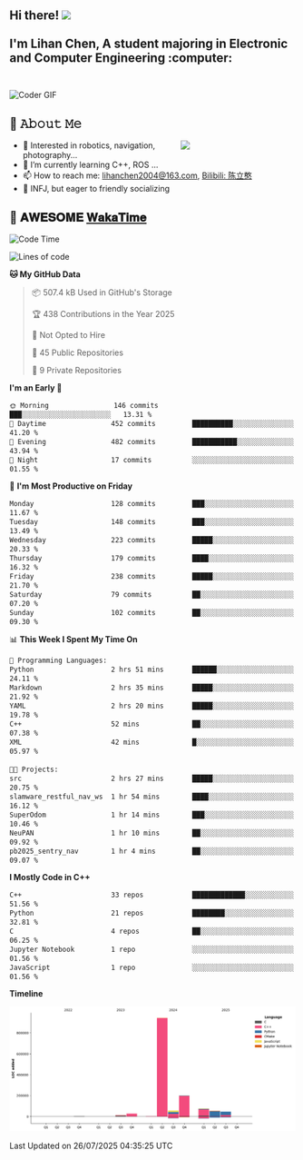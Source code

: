 <h2 align="left">
 <abc>
  <br>Hi there! <img src="https://user-images.githubusercontent.com/42378118/110234147-e3259600-7f4e-11eb-95be-0c4047144dea.gif" width="30"><br>
  <br> I'm Lihan Chen, A student majoring in Electronic and Computer Engineering :computer:<br>
  <br>
 </abc>
</h2>

<img align="center" src="https://media.giphy.com/media/SWoSkN6DxTszqIKEqv/giphy.gif" alt="Coder GIF" width="500">

## :book: 𝙰𝚋𝚘𝚞𝚝 𝙼𝚎

<img align="right" width="40%" src="https://github-readme-stats.vercel.app/api?username=LihanChen2004&show_icons=true&icon_color=CE1D2D&text_color=718096&bg_color=ffffff&hide_title=true" />

- 🌟 Interested in robotics, navigation, photography...
- 🌱 I’m currently learning C++, ROS ... 
- 📫 How to reach me: lihanchen2004@163.com, [Bilibili: 陈立憨](https://space.bilibili.com/170786212)
- 👯 INFJ, but eager to friendly socializing

## 📜 𝐀𝐖𝐄𝐒𝐎𝐌𝐄 [𝐖𝐚𝐤𝐚𝐓𝐢𝐦𝐞](https://github.com/anmol098/waka-readme-stats)

<!--START_SECTION:waka-->
![Code Time](http://img.shields.io/badge/Code%20Time-1%2C289%20hrs%2040%20mins-blue)

![Lines of code](https://img.shields.io/badge/From%20Hello%20World%20I%27ve%20Written-1.4%20million%20lines%20of%20code-blue)

**🐱 My GitHub Data** 

> 📦 507.4 kB Used in GitHub's Storage 
 > 
> 🏆 438 Contributions in the Year 2025
 > 
> 🚫 Not Opted to Hire
 > 
> 📜 45 Public Repositories 
 > 
> 🔑 9 Private Repositories 
 > 
**I'm an Early 🐤** 

```text
🌞 Morning                146 commits         ███░░░░░░░░░░░░░░░░░░░░░░   13.31 % 
🌆 Daytime                452 commits         ██████████░░░░░░░░░░░░░░░   41.20 % 
🌃 Evening                482 commits         ███████████░░░░░░░░░░░░░░   43.94 % 
🌙 Night                  17 commits          ░░░░░░░░░░░░░░░░░░░░░░░░░   01.55 % 
```
📅 **I'm Most Productive on Friday** 

```text
Monday                   128 commits         ███░░░░░░░░░░░░░░░░░░░░░░   11.67 % 
Tuesday                  148 commits         ███░░░░░░░░░░░░░░░░░░░░░░   13.49 % 
Wednesday                223 commits         █████░░░░░░░░░░░░░░░░░░░░   20.33 % 
Thursday                 179 commits         ████░░░░░░░░░░░░░░░░░░░░░   16.32 % 
Friday                   238 commits         █████░░░░░░░░░░░░░░░░░░░░   21.70 % 
Saturday                 79 commits          ██░░░░░░░░░░░░░░░░░░░░░░░   07.20 % 
Sunday                   102 commits         ██░░░░░░░░░░░░░░░░░░░░░░░   09.30 % 
```


📊 **This Week I Spent My Time On** 

```text
💬 Programming Languages: 
Python                   2 hrs 51 mins       ██████░░░░░░░░░░░░░░░░░░░   24.11 % 
Markdown                 2 hrs 35 mins       █████░░░░░░░░░░░░░░░░░░░░   21.92 % 
YAML                     2 hrs 20 mins       █████░░░░░░░░░░░░░░░░░░░░   19.78 % 
C++                      52 mins             ██░░░░░░░░░░░░░░░░░░░░░░░   07.38 % 
XML                      42 mins             █░░░░░░░░░░░░░░░░░░░░░░░░   05.97 % 

🐱‍💻 Projects: 
src                      2 hrs 27 mins       █████░░░░░░░░░░░░░░░░░░░░   20.75 % 
slamware_restful_nav_ws  1 hr 54 mins        ████░░░░░░░░░░░░░░░░░░░░░   16.12 % 
SuperOdom                1 hr 14 mins        ███░░░░░░░░░░░░░░░░░░░░░░   10.46 % 
NeuPAN                   1 hr 10 mins        ██░░░░░░░░░░░░░░░░░░░░░░░   09.92 % 
pb2025_sentry_nav        1 hr 4 mins         ██░░░░░░░░░░░░░░░░░░░░░░░   09.07 % 
```

**I Mostly Code in C++** 

```text
C++                      33 repos            █████████████░░░░░░░░░░░░   51.56 % 
Python                   21 repos            ████████░░░░░░░░░░░░░░░░░   32.81 % 
C                        4 repos             ██░░░░░░░░░░░░░░░░░░░░░░░   06.25 % 
Jupyter Notebook         1 repo              ░░░░░░░░░░░░░░░░░░░░░░░░░   01.56 % 
JavaScript               1 repo              ░░░░░░░░░░░░░░░░░░░░░░░░░   01.56 % 
```



**Timeline**

![Lines of Code chart](https://raw.githubusercontent.com/LihanChen2004/LihanChen2004/main/assets/bar_graph.png)


 Last Updated on 26/07/2025 04:35:25 UTC
<!--END_SECTION:waka-->

<!--
**LihanChen2004/LihanChen2004** is a ✨ _special_ ✨ repository because its `README.md` (this file) appears on your GitHub profile.

Here are some ideas to get you started:

- 🔭 I’m currently working on ...
- 🌱 I’m currently learning ...
- 👯 I’m looking to collaborate on ...
- 🤔 I’m looking for help with ...
- 💬 Ask me about ...
- 📫 How to reach me: ...
- 😄 Pronouns: ...
- ⚡ Fun fact: ...
-->
